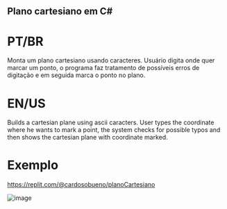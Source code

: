 ## Plano cartesiano em C#
# PT/BR
Monta um plano cartesiano usando caracteres. Usuário digita onde quer marcar um ponto, o programa faz tratamento de possíveis erros de digitação e em seguida marca o ponto no plano.

# EN/US
Builds a cartesian plane using ascii caracters. User types the coordinate where he wants to mark a point, the system checks for possible typos and then shows the cartesian plane with coordinate marked.

# Exemplo

https://replit.com/@cardosobueno/planoCartesiano

![image](https://user-images.githubusercontent.com/116170686/235486594-ab1ef90f-5e53-401f-899a-0eb88d56938d.png)